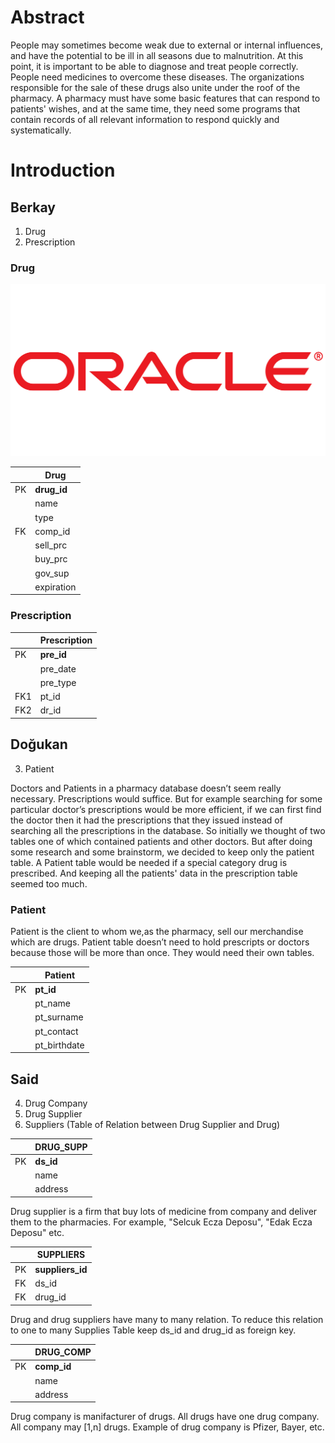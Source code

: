 
# Abstract

People may sometimes become weak due to external or internal influences, and have the potential to be ill in all seasons due to malnutrition. At this point, it is important to be able to diagnose and treat people correctly. People need medicines to overcome these diseases. The organizations responsible for the sale of these drugs also unite under the roof of the pharmacy. A pharmacy must have some basic features that can respond to patients' wishes, and at the same time, they need some programs that contain records of all relevant information to respond quickly and systematically.

# Introduction


## Berkay

1. Drug
2. Prescription

### Drug

![alt text](./images/oracle.png "Drug Schema")

|     | Drug              |
|-----|-------------------|
| PK  | __drug_id__       |
|     | name              |
|     | type              |
| FK  | comp_id           |
|     | sell_prc          |
|     | buy_prc           |
|     | gov_sup           |
|     | expiration        |



### Prescription


|     | Prescription    |
|-----|-----------------|
| PK  | __pre_id__      |
|     | pre_date        |
|     | pre_type        |
| FK1 | pt_id           |
| FK2 | dr_id           |

## Doğukan

3. Patient

Doctors and Patients in a pharmacy database doesn’t seem really necessary. Prescriptions would suffice. But for example searching for some particular doctor’s prescriptions would be more efficient, if we can first find the doctor then it had the prescriptions that they issued instead of searching all the prescriptions in the database. So initially we thought of two tables one of which contained patients and other doctors. But after doing some research and some brainstorm, we decided to keep only the patient table. A Patient table would be needed if a special category drug is prescribed. And keeping all the patients' data in the prescription table seemed too much.




### Patient

Patient is the client to whom we,as the pharmacy, sell our merchandise which are drugs. Patient table doesn’t need to hold prescripts or doctors because those will be more than once. They would need their own tables.

|    |    Patient  |
|----|-------------|
| PK | __pt_id__   |
|    | pt_name     |
|    | pt_surname  |
|    | pt_contact  |
|    | pt_birthdate|

## Said

4. Drug Company
5. Drug Supplier
6. Suppliers (Table of Relation between Drug Supplier and Drug)


|    |  DRUG_SUPP  |
|----|-------------|
| PK | __ds_id__   |
|    | name        |
|    | address     |


Drug supplier is a firm that buy lots of medicine from company and deliver them to the pharmacies. For example, "Selcuk Ecza Deposu", "Edak Ecza Deposu" etc.

|    |      SUPPLIERS     |
|----|--------------------|
| PK | __suppliers_id__   |
| FK | ds_id              |
| FK | drug_id            |


Drug and drug suppliers have many to many relation. To reduce this relation to one to many Supplies Table keep ds_id and drug_id as foreign key.

|    |  DRUG_COMP  |
|----|-------------|
| PK | __comp_id__ |
|    | name        |
|    | address     |

Drug company is manifacturer of drugs. All drugs have one drug company. All company may [1,n] drugs. Example of drug company is Pfizer, Bayer, etc.

